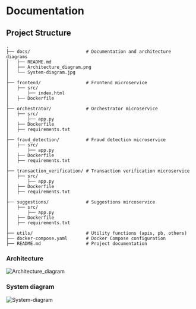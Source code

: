# Documentation

## Project Structure
```
.
├── docs/                     # Documentation and architecture diagrams
│   ├── README.md
│   ├── Architecture_diagram.png
│   └── System-diagram.jpg
│ 
├── frontend/                 # Frontend microservice
│   ├── src/
│       ├── index.html
│   ├── Dockerfile
│ 
├── orchestrator/             # Orchestrator microservice
│   ├── src/
│       ├── app.py
│   ├── Dockerfile
│   ├── requirements.txt
│ 
├── fraud_detection/          # Fraud detection microservice
│   ├── src/
│       ├── app.py
│   ├── Dockerfile
│   ├── requirements.txt
│ 
├── transaction_verification/ # Transaction verification microservice
│   ├── src/
│       ├── app.py
│   ├── Dockerfile
│   ├── requirements.txt
│ 
├── suggestions/              # Suggestions mircoservice
│   ├── src/
│       ├── app.py
│   ├── Dockerfile
│   ├── requirements.txt
│ 
├── utils/                    # Utility functions (apis, pb, others)
├── docker-compose.yaml       # Docker Compose configuration
├── README.md                 # Project documentation
```

### Architecture
![Architecture_diagram](https://github.com/user-attachments/assets/62486107-a7f9-43a8-8b79-7d7fca04c1df)

### System diagram
![System-diagram](https://github.com/user-attachments/assets/f5dd5430-fbfe-41a0-a885-d22542e94b29)


